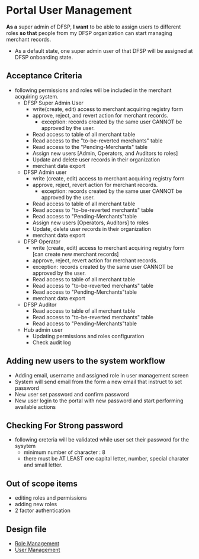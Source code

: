# Portal User Management 

**As a** super admin of DFSP, **I want** to be able to assign users to different roles **so that** people from my DFSP organization can start managing merchant records.

* As a default state, one super admin user of that DFSP will be assigned at DFSP onboarding state.

## Acceptance Criteria 

* following permissions and roles will be included in the merchant acquiring system. 
  * DFSP Super Admin User  
    * write(create, edit) access to merchant acquiring registry form
    * approve, reject, and revert action for merchant records.
      * exception: records created by the same user CANNOT be approved by the user.
    * Read access to table of all merchant table
    * Read access to the "to-be-reverted merchants" table
    * Read access to the "Pending-Merchants" table
    * Assign new users [Admin, Operators, and Auditors to roles]
    * Update and delete user records in their organization
    * merchant data export
  * DFSP Admin user
    * write (create, edit) access to merchant acquiring registry form
    * approve, reject, revert action for merchant records.
      * exception: records created by the same user CANNOT be approved by the user.
    * Read access to table of all merchant table
    * Read access to "to-be-reverted merchants" table
    * Read access to "Pending-Merchants"table
    * Assign new users [Operators, Auditors] to roles
    * Update, delete user records in their organization
    * merchant data export
  * DFSP Operator  
    * write (create, edit) access to merchant acquiring registry form [can create new merchant records]
    * approve, reject, revert action for merchant records.
    * exception: records created by the same user CANNOT be approved by the user.
    * Read access to table of all merchant table
    * Read access to "to-be-reverted merchants" table
    * Read access to "Pending-Merchants"table
    * merchant data export
  * DFSP Auditor  
    * Read access to table of all merchant table
    * Read access to "to-be-reverted merchants" table
    * Read access to "Pending-Merchants"table
  * Hub admin user
    * Updating permissions and roles configuration
    * Check audit log

## Adding new users to the system workflow

* Adding email, username and assigned role in user management screen
* System will send email from the form a new email that instruct to set password
* New user set password and confirm password
* New user login to the portal with new password and start performing available actions

## Checking For Strong password

* following creteria will be validated while user set their password for the sysytem
  * minimum number of character : 8
  * there must be AT LEAST one capital letter, number, special charater and small letter.

## Out of scope items

* editing roles and permissions
* adding new roles
* 2 factor authentication

## Design file

* [Role Management](https://www.figma.com/proto/sEFusJJ4pQedgXvfRixE7b/Merchant-Registry-Prototype?page-id=1435%3A7881&type=design&node-id=1435-8023&viewport=644%2C-1531%2C0.48&t=3nzJNy4MNiGvPOBV-1&scaling=scale-down&starting-point-node-id=1435%3A8023&show-proto-sidebar=1&mode=design)
* [User Management](https://www.figma.com/proto/sEFusJJ4pQedgXvfRixE7b/Merchant-Registry-Prototype?page-id=1435%3A7881&type=design&node-id=1435-13552&viewport=644%2C-1531%2C0.48&t=3nzJNy4MNiGvPOBV-1&scaling=scale-down&starting-point-node-id=1435%3A13552&show-proto-sidebar=1&mode=design)
